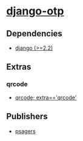 # [django-otp](https://pypi.org/project/django-otp)

## Dependencies
- [django (>=2.2)](packages/d/django.md)


## Extras

### qrcode
- [qrcode; extra=='qrcode'](packages/q/qrcode.md)


## Publishers
- [psagers](https://pypi.org/user/psagers)

